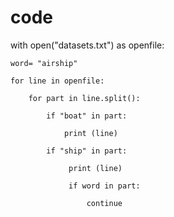 # code


with open("datasets.txt") as openfile:

    word= "airship"
	
    for line in openfile:
	
        for part in line.split():
		
            if "boat" in part:
			
                print (line)
				
            if "ship" in part:
			
                 print (line)
				 
                 if word in part:
				 
                     continue
              
            
                 
                 
